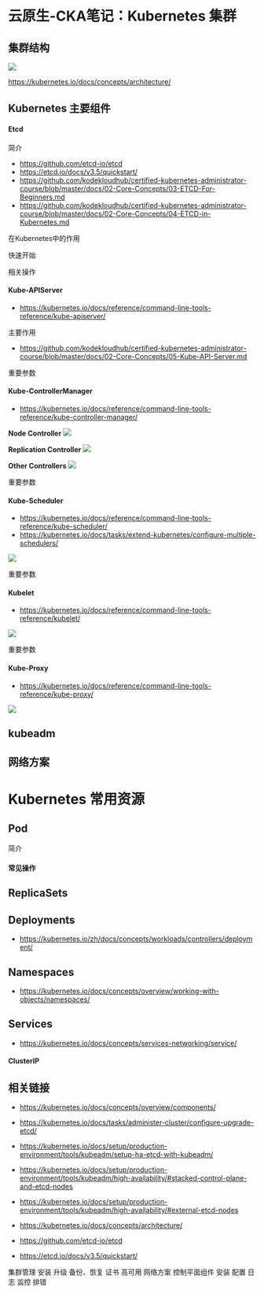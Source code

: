 # 云原生-CKA笔记：Kubernetes 集群

## 集群结构

![](./imgs/cka/k8s-arch1.png)

https://kubernetes.io/docs/concepts/architecture/

## Kubernetes 主要组件

#### Etcd

简介
* https://github.com/etcd-io/etcd
* https://etcd.io/docs/v3.5/quickstart/
* https://github.com/kodekloudhub/certified-kubernetes-administrator-course/blob/master/docs/02-Core-Concepts/03-ETCD-For-Beginners.md
* https://github.com/kodekloudhub/certified-kubernetes-administrator-course/blob/master/docs/02-Core-Concepts/04-ETCD-in-Kubernetes.md


在Kubernetes中的作用

快速开始

相关操作


#### Kube-APIServer

* https://kubernetes.io/docs/reference/command-line-tools-reference/kube-apiserver/

主要作用

* https://github.com/kodekloudhub/certified-kubernetes-administrator-course/blob/master/docs/02-Core-Concepts/05-Kube-API-Server.md

重要参数


#### Kube-ControllerManager

* https://kubernetes.io/docs/reference/command-line-tools-reference/kube-controller-manager/

**Node Controller**
![](./imgs/cka/node-controller.png)

**Replication Controller**
![](./imgs/cka/replication-controller.png)

**Other Controllers**
![](./imgs/cka/other-controller.png)

重要参数


#### Kube-Scheduler

* https://kubernetes.io/docs/reference/command-line-tools-reference/kube-scheduler/
* https://kubernetes.io/docs/tasks/extend-kubernetes/configure-multiple-schedulers/

![](./imgs/cka/kube-scheduler2.png)

重要参数

#### Kubelet

* https://kubernetes.io/docs/reference/command-line-tools-reference/kubelet/

![](./imgs/cka/kubelet.png)

重要参数

#### Kube-Proxy

* https://kubernetes.io/docs/reference/command-line-tools-reference/kube-proxy/

![](./imgs/cka/kube-proxy.png)


## kubeadm 

## 网络方案


# Kubernetes 常用资源

## Pod

简介

#### 常见操作


## ReplicaSets


## Deployments

* https://kubernetes.io/zh/docs/concepts/workloads/controllers/deployment/

## Namespaces

* https://kubernetes.io/docs/concepts/overview/working-with-objects/namespaces/

## Services

* https://kubernetes.io/docs/concepts/services-networking/service/

#### ClusterIP


## 相关链接

* https://kubernetes.io/docs/concepts/overview/components/
* https://kubernetes.io/docs/tasks/administer-cluster/configure-upgrade-etcd/
* https://kubernetes.io/docs/setup/production-environment/tools/kubeadm/setup-ha-etcd-with-kubeadm/
* https://kubernetes.io/docs/setup/production-environment/tools/kubeadm/high-availability/#stacked-control-plane-and-etcd-nodes
* https://kubernetes.io/docs/setup/production-environment/tools/kubeadm/high-availability/#external-etcd-nodes

* https://kubernetes.io/docs/concepts/architecture/
* https://github.com/etcd-io/etcd
* https://etcd.io/docs/v3.5/quickstart/

集群管理
	安装
	升级
	备份、恢复
	证书
	高可用
	网络方案
	控制平面组件 
		安装
		配置
		日志
		监控
	排错